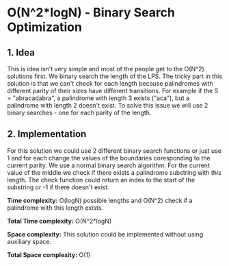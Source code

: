 # O(N^2*logN) - Binary Search Optimization

## 1. Idea
This is idea isn't very simple and most of the people get to the O(N^2) solutions first. 
We binary search the length of the LPS. The tricky part in this solution is that we can't check for each length because palindromes with different parity of their sizes have different transitions.
For example if the S = "abracadabra", a palindrome with length 3 exists ("aca"), but a palindrome with length 2 doesn't exist.
To solve this issue we will use 2 binary searches - one for each parity of the length.

## 2. Implementation
For this solution we could use 2 different binary search functions or just use 1 and for each change the values of the boundaries coresponding to the current parity.
We use a normal binary search algorithm. For the current value of the middle we check if there exists a palindrome substring with this length.
The check function could return an index to the start of the substring or -1 if there doesn't exist.

**Time complexity:**
O(logN) possible lengths and O(N^2) check if a palindrome with this length exists.

**Total Time complexity:**
O(N^2*logN) 

**Space complexity:**
This solution could be implemented without using auxiliary space.

**Total Space complexity:**
O(1)
